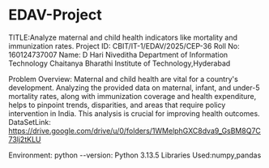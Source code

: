 # EDAV-Project
TITLE:Analyze maternal and child health indicators like mortality and immunization rates.
    Project ID: CBIT/IT-1/EDAV/2025/CEP-36
    Roll No: 160124737007
    Name: D Hari Niveditha
    Department of Information Technology
    Chaitanya Bharathi Institute of Technology,Hyderabad

Problem Overview:
Maternal and child health are vital for a country's development. Analyzing the provided data on maternal, infant, and under-5 mortality rates,
along with immunization coverage and health expenditure, helps to pinpoint trends, disparities, and areas that require policy intervention in 
India. This analysis is crucial for improving health outcomes.
DataSetLink:
          https://drive.google.com/drive/u/0/folders/1WMelphGXC8dva9_GsBM8Q7C73lj2tKLU

Environment:
            python --version:  Python 3.13.5
            Libraries Used:numpy,pandas
